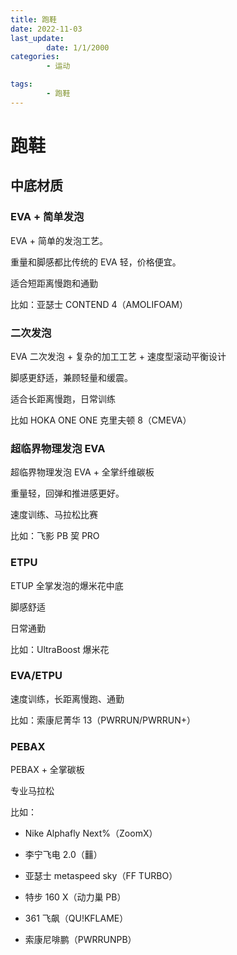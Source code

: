 ```yaml
---
title: 跑鞋
date: 2022-11-03
last_update:
        date: 1/1/2000
categories:
        - 运动

tags:
        - 跑鞋
---
```


# 跑鞋

## 中底材质

### EVA + 简单发泡

EVA + 简单的发泡工艺。

重量和脚感都比传统的 EVA 轻，价格便宜。

适合短距离慢跑和通勤

比如：亚瑟士 CONTEND 4（AMOLIFOAM）

### 二次发泡

EVA 二次发泡 + 复杂的加工工艺 + 速度型滚动平衡设计

脚感更舒适，兼顾轻量和缓震。

适合长距离慢跑，日常训练

比如 HOKA ONE ONE 克里夫顿 8（CMEVA）

### 超临界物理发泡 EVA

超临界物理发泡 EVA + 全掌纤维碳板

重量轻，回弹和推进感更好。

速度训练、马拉松比赛

比如：飞影 PB 巭 PRO

### ETPU

ETUP 全掌发泡的爆米花中底

脚感舒适

日常通勤

比如：UltraBoost 爆米花

### EVA/ETPU

速度训练，长距离慢跑、通勤

比如：索康尼菁华 13（PWRRUN/PWRRUN+）

### PEBAX

PEBAX + 全掌碳板

专业马拉松

比如：

- Nike Alphafly Next%（ZoomX）

- 李宁飞电 2.0（䨻）

- 亚瑟士 metaspeed sky（FF TURBO）

- 特步 160 X（动力巢 PB）

- 361 飞飙（QU!KFLAME）

- 索康尼啡鹏（PWRRUNPB）
